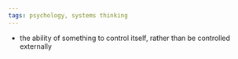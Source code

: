 ```yaml
---
tags: psychology, systems thinking
---
```


- the ability of something to control itself, rather than be controlled externally